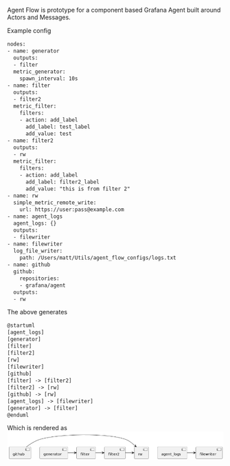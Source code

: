 Agent Flow is prototype for a component based Grafana Agent built around Actors and Messages.

Example config

```
nodes:
- name: generator
  outputs: 
  - filter
  metric_generator:
    spawn_interval: 10s
- name: filter
  outputs:
  - filter2
  metric_filter:
    filters:
    - action: add_label
      add_label: test_label
      add_value: test
- name: filter2
  outputs:
  - rw
  metric_filter:
    filters:
    - action: add_label
      add_label: filter2_label
      add_value: "this is from filter 2"
- name: rw
  simple_metric_remote_write:
    url: https://user:pass@example.com
- name: agent_logs
  agent_logs: {}
  outputs:
  - filewriter
- name: filewriter
  log_file_writer:
    path: /Users/matt/Utils/agent_flow_configs/logs.txt
- name: github
  github:
    repositories:
    - grafana/agent
  outputs:
  - rw
```

The above generates

```
@startuml 
[agent_logs] 
[generator] 
[filter] 
[filter2] 
[rw] 
[filewriter] 
[github] 
[filter] -> [filter2] 
[filter2] -> [rw] 
[github] -> [rw] 
[agent_logs] -> [filewriter] 
[generator] -> [filter] 
@enduml 
```

Which is rendered as
![](./assets/graph.png)